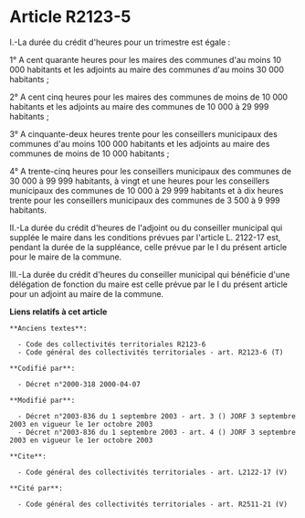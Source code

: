 # Article R2123-5

I.-La durée du crédit d'heures pour un trimestre est égale : 

1° A cent quarante heures pour les maires des communes d'au moins 10 000 habitants et les adjoints au maire des communes d'au
moins 30 000 habitants ; 

2° A cent cinq heures pour les maires des communes de moins de 10 000 habitants et les adjoints au maire des communes de 10
000 à 29 999 habitants ; 

3° A cinquante-deux heures trente pour les conseillers municipaux des communes d'au moins 100 000 habitants et les adjoints
au maire des communes de moins de 10 000 habitants ; 

4° A trente-cinq heures pour les conseillers municipaux des communes de 30 000 à 99 999 habitants, à vingt et une heures pour
les conseillers municipaux des communes de 10 000 à 29 999 habitants et à dix heures trente pour les conseillers municipaux
des communes de 3 500 à 9 999 habitants. 

II.-La durée du crédit d'heures de l'adjoint ou du conseiller municipal qui supplée le maire dans les conditions prévues par
l'article L. 2122-17 est, pendant la durée de la suppléance, celle prévue par le I du présent article pour le maire de la
commune. 

III.-La durée du crédit d'heures du conseiller municipal qui bénéficie d'une délégation de fonction du maire est celle prévue
par le I du présent article pour un adjoint au maire de la commune.

**Liens relatifs à cet article**

	**Anciens textes**:

	  - Code des collectivités territoriales R2123-6
	  - Code général des collectivités territoriales - art. R2123-6 (T)

	**Codifié par**:

	  - Décret n°2000-318 2000-04-07

	**Modifié par**:

	  - Décret n°2003-836 du 1 septembre 2003 - art. 3 () JORF 3 septembre 2003 en vigueur le 1er octobre 2003
	  - Décret n°2003-836 du 1 septembre 2003 - art. 4 () JORF 3 septembre 2003 en vigueur le 1er octobre 2003

	**Cite**:

	  - Code général des collectivités territoriales - art. L2122-17 (V)

	**Cité par**:

	  - Code général des collectivités territoriales - art. R2511-21 (V)
